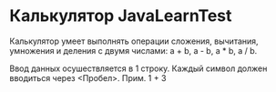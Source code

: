 # Калькулятор JavaLearnTest

Калькулятор умеет выполнять операции сложения, вычитания, умножения и деления с двумя числами: a + b, a - b, a * b, a / b. 

Ввод данных осушествляется в 1 строку. 
Каждый символ должен вводиться через <Пробел>. Прим. 1 + 3
